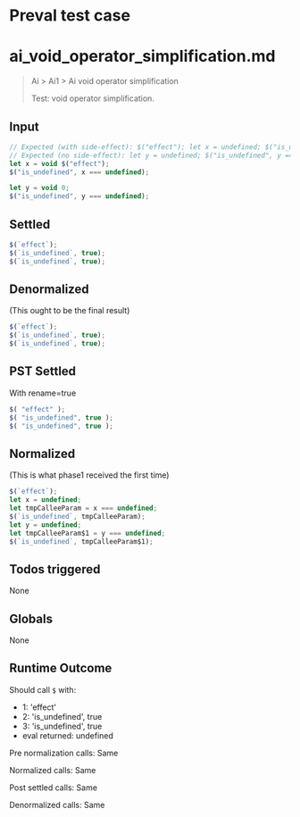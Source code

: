 # Preval test case

# ai_void_operator_simplification.md

> Ai > Ai1 > Ai void operator simplification
>
> Test: void operator simplification.

## Input

`````js filename=intro
// Expected (with side-effect): $("effect"); let x = undefined; $("is_undefined", x === undefined);
// Expected (no side-effect): let y = undefined; $("is_undefined", y === undefined);
let x = void $("effect");
$("is_undefined", x === undefined);

let y = void 0;
$("is_undefined", y === undefined);
`````


## Settled


`````js filename=intro
$(`effect`);
$(`is_undefined`, true);
$(`is_undefined`, true);
`````


## Denormalized
(This ought to be the final result)

`````js filename=intro
$(`effect`);
$(`is_undefined`, true);
$(`is_undefined`, true);
`````


## PST Settled
With rename=true

`````js filename=intro
$( "effect" );
$( "is_undefined", true );
$( "is_undefined", true );
`````


## Normalized
(This is what phase1 received the first time)

`````js filename=intro
$(`effect`);
let x = undefined;
let tmpCalleeParam = x === undefined;
$(`is_undefined`, tmpCalleeParam);
let y = undefined;
let tmpCalleeParam$1 = y === undefined;
$(`is_undefined`, tmpCalleeParam$1);
`````


## Todos triggered


None


## Globals


None


## Runtime Outcome


Should call `$` with:
 - 1: 'effect'
 - 2: 'is_undefined', true
 - 3: 'is_undefined', true
 - eval returned: undefined

Pre normalization calls: Same

Normalized calls: Same

Post settled calls: Same

Denormalized calls: Same
